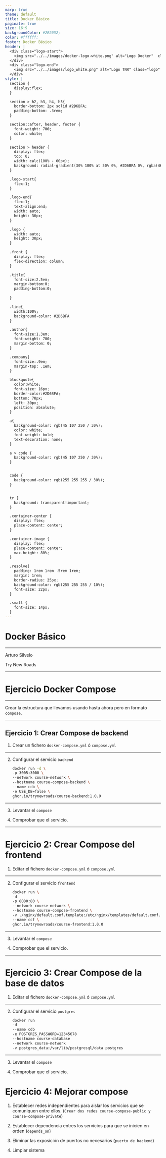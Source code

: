 ```yaml
---
marp: true
theme: default
title: Docker Básico
paginate: true
size: 16:9
backgroundColor: #2E2052;
color: #ffffff;
footer: Docker Básico
header: |
  <div class="logo-start">
    <img src="../../images/docker-logo-white.png" alt="Logo Docker"  class="logo"/>
  </div>
  <div class="logo-end">
    <img src="../../images/logo_white.png" alt="Logo TNR" class="logo" />
  </div>
style: |
  section {
    display:flex;
  }

  section > h2, h3, h4, h5{
    border-bottom: 2px solid #2D6BFA;
    padding-bottom: .3rem;
  }

  section::after, header, footer {
    font-weight: 700;
    color: white;
  }

  section > header {
    display: flex;
    top: 0;
    width: calc(100% - 60px);
    background: radial-gradient(30% 100% at 50% 0%, #2D6BFA 0%, rgba(46, 32, 82, 0.00) 100%);
  }

  .logo-start{
    flex:1;
  }

  .logo-end{
    flex:1;
    text-align:end;
    width: auto;
    height: 30px;
  }

  .logo {
    width: auto;
    height: 30px;
  }

  .front {
    display: flex;
    flex-direction: column;
  }

  .title{
    font-size:2.5em;
    margin-bottom:0;
    padding-bottom:0;
    
  }

  .line{
    width:100%;
    background-color: #2D6BFA
  }

  .author{
    font-size:1.3em;
    font-weight: 700;
    margin-bottom: 0;
  }

  .company{
    font-size:.9em;
    margin-top: .1em;
  }

  blockquote{
    color:white;
    font-size: 16px;
    border-color:#2D6BFA;
    bottom: 70px;
    left: 30px;
    position: absolute;
  }

  a{
    background-color: rgb(45 107 250 / 30%);
    color: white;
    font-weight: bold;
    text-decoration: none;
  }

  a > code {
    background-color: rgb(45 107 250 / 30%);
  }


  code {
    background-color: rgb(255 255 255 / 30%);
  }


  tr {
    background: transparent!important;
  }

  .container-center {
    display: flex;
    place-content: center;
  }

  .container-image {
    display: flex;
    place-content: center;
    max-height: 80%;
  }

  .resolve{
    padding: 1rem 1rem .5rem 1rem;
    margin: 1rem;
    border-radius: 25px;
    background-color: rgb(255 255 255 / 10%);
    font-size: 22px;
  }

  .small {
    font-size: 14px;
  }
---
```


  <!-- _paginate: skip -->

  <div class="front">
    <h1 class="title"> Docker Básico </h1>
    <hr class="line"/>
    <p class="author">Arturo Silvelo</p>
    <p class="company">Try New Roads</p>
  </div>

---

# Ejercicio Docker Compose

---

Crear la estructura que llevamos usando hasta ahora pero en formato `compose`.

---

## Ejercicio 1: Crear Compose de backend

1. Crear un fichero `docker-compose.yml` ó `compose.yml`

---

2. Configurar el servicio `backend`

   ```bash
   docker run -d \
   -p 3005:3000 \
   --network course-network \
   --hostname course-compose-backend \
   --name ccb \
   -e USE_DB=false \
   ghcr.io/trynewroads/course-backend:1.0.0

   ```

---

3. Levantar el `compose`

4. Comprobar que el servicio.

---

# Ejercicio 2: Crear Compose del frontend

1. Editar el fichero `docker-compose.yml` ó `compose.yml`

---

2. Configurar el servicio `frontend`

   ```bash
   docker run \
   -d
   -p 8080:80 \
   --network course-network \
   --hostname course-compose-frontend \
   -v ./nginx/default.conf.template:/etc/nginx/templates/default.conf.template:ro \
   --name ccf \
   ghcr.io/trynewroads/course-frontend:1.0.0
   ```

---

3. Levantar el `compose`

4. Comprobar que el servicio.

---

# Ejercicio 3: Crear Compose de la base de datos

1. Editar el fichero `docker-compose.yml` ó `compose.yml`

---

2. Configurar el servicio `postgres`

   ```bash
   docker run
   -d
   --name cdb
   -e POSTGRES_PASSWORD=12345678
   --hostname course-database
   --network course-network
   -v postgres_data:/var/lib/postgresql/data postgres
   ```

---

3. Levantar el `compose`

4. Comprobar que el servicio.

# Ejercicio 4: Mejorar compose

1. Establecer redes independientes para aislar los servicios que se comuniquen entre ellos. (`Crear dos redes course-compose-public y course-compose-private`)

2. Establecer dependencia entres los servicios para que se inicien en orden (`depends_on`)

3. Eliminar las exposición de puertos no necesarios (`puerto de backend`)

4. Limpiar sistema
